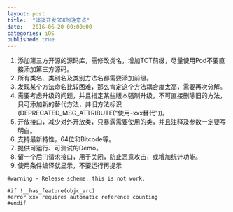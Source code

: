 ```yaml
---
layout: post
title:  "谈谈开发SDK的注意点"
date:   2016-06-20 00:00:00
categories: iOS
published: true
---
```


1. 添加第三方开源的源码库，需修改类名，增加TCT前缀，尽量使用Pod不要直接添加第三方源码。
2. 所有类名、类别名及类别方法名都需要添加前缀。
3. 发现某个方法命名比较困难，那么肯定这个方法耦合度太高，需要再次分解。
4. 需要考虑升级的问题，并且指定某些版本强制升级，不可直接删除旧的方法，只可添加新的替代方法，并旧方法标识(DEPRECATED_MSG_ATTRIBUTE("使用-xxx替代"))。
5. 开放接口，减少对外开放类，只暴露需要使用的类，并且注释及参数一定要写明白。
6. 支持最新特性，64位和Bitcode等。
7. 提供可运行、可测试的Demo。
8. 留一个后门请求接口，用于关闭，防止恶意攻击，或增加统计功能。
9. 使用条件编译就显示，不要运行再提示

```
#warning - Release scheme, this is not work.

#if !__has_feature(objc_arc)
#error xxx requires automatic reference counting
#endif
```
